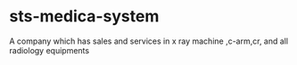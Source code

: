 # sts-medica-system
A company which has sales and services in x ray machine ,c-arm,cr, and all radiology equipments 
